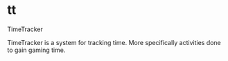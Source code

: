 # tt
TimeTracker

TimeTracker is a system for tracking time. More specifically activities done to gain gaming time.
